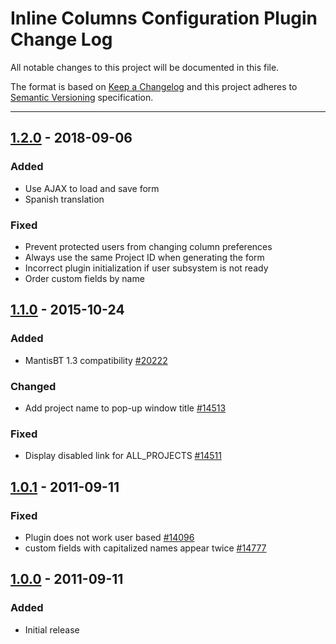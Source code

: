 # Inline Columns Configuration Plugin Change Log

All notable changes to this project will be documented in this file.

The format is based on [Keep a Changelog](http://keepachangelog.com/)
and this project adheres to [Semantic Versioning](http://semver.org/)
specification.

--------------------------------------------------------------------------------

## [1.2.0] - 2018-09-06

### Added

- Use AJAX to load and save form
- Spanish translation

### Fixed

- Prevent protected users from changing column preferences
- Always use the same Project ID when generating the form
- Incorrect plugin initialization if user subsystem is not ready
- Order custom fields by name


## [1.1.0] - 2015-10-24

### Added

- MantisBT 1.3 compatibility [#20222](https://mantisbt.org/bugs/view.php?id=20222)

### Changed

- Add project name to pop-up window title [#14513](https://mantisbt.org/bugs/view.php?id=14513)

### Fixed

- Display disabled link for ALL_PROJECTS [#14511](https://mantisbt.org/bugs/view.php?id=14511)


## [1.0.1] - 2011-09-11

### Fixed

- Plugin does not work user based [#14096](https://mantisbt.org/bugs/view.php?id=14096)
- custom fields with capitalized names appear twice [#14777](https://mantisbt.org/bugs/view.php?id=14777)

 
## [1.0.0] - 2011-09-11

### Added

- Initial release


[Unreleased]: https://github.com/mantisbt-plugins/InlineColumnConfiguration/compare/v1.2.0...HEAD

[1.2.0]: https://github.com/mantisbt-plugins/InlineColumnConfiguration/compare/v1.1...v1.2.0
[1.1.0]: https://github.com/mantisbt-plugins/InlineColumnConfiguration/compare/v1.0.1...v1.1
[1.0.1]: https://github.com/mantisbt-plugins/InlineColumnConfiguration/compare/v1.0...v1.0.1
[1.0.0]: https://github.com/mantisbt-plugins/InlineColumnConfiguration/commits/v1.0

